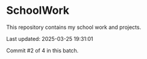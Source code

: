 # SchoolWork

This repository contains my school work and projects.

Last updated: 2025-03-25 19:31:01

Commit #2 of 4 in this batch.